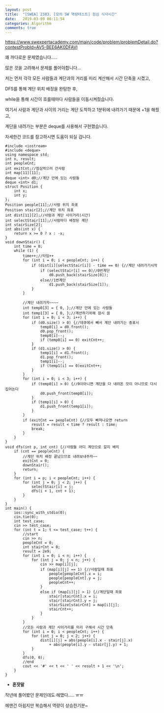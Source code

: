 ```yaml
---
layout: post
title:  "[SWEA] 2383. [모의 SW 역량테스트] 점심 식사시간"
date:   2019-03-09 00:11:54
categories: Algorithm
comments: true
---
```


https://www.swexpertacademy.com/main/code/problem/problemDetail.do?contestProbId=AV5-BEE6AK0DFAVl  

꽤 까다로운 문제였습니다.....  

많은 것을 고려해서 문제를 풀어야합니다...  

저는 먼저 각각 모든 사람들과 계단과의 거리를 미리 계산해서 시간 단축을 시켰고,  

DFS를 통해 계단 위치 배정을 완탐한 후,  

while을 통해 시간이 흐를때마다 사람들을 이동시켜줬습니다.  

여기서 사람과 계단과 사이의 거리는 계단 도착하고 1분뒤에 내려가기 때문에 +1을 해줬고,  

계단을 내려가는 부분은 deque를 사용해서 구현했습니다.  

자세한건 코드를 참고하시면 도움이 되실 겁니다.  


~~~
#include <iostream>
#include <deque>
using namespace std;
int n, result;
int peopleCnt;
int exitCnt;//점심먹으러 간사람
int map[11][11];
deque <int> d0;//계단 안에 있는 사람들
deque <int> d1;
struct Position {
	int x;
	int y;
};
Position people[11];//사람 위치 좌표
Position stair[2];//계단 위치 좌표
int dist[11][2];//사람과 계단 사이거리(시간)
int selectStair[11];//사람마다 배정된 계단
int stairSize[2];
int abs(int x) {
	return x >= 0 ? x : -x;
}
void downStair() {
	int time = 0;
	while (1) {
		time++;//타임++
		for (int i = 0; i < peopleCnt; i++) {
			if (dist[i][selectStair[i]] - time == 0) {//계단 내려가기시작
				if (selectStair[i] == 0)//0번계단
					d0.push_back(stairSize[0]);
				else//1번계단
					d1.push_back(stairSize[1]);
			}
		}

		//계단 내려가자~~~~
		int temp0[3] = { 0, };//계단 안에 있는 사람들
		int temp1[3] = { 0, };//계산하기위해 잠시 씀
		for (int i = 0; i < 3; i++) {
			if (d0.size() > 0) {//데큐에서 빼서 계단 내려가는 중표시
				temp0[i] = d0.front();
				d0.pop_front();
				temp0[i]--;
				if (temp0[i] == 0) exitCnt++;
			}
			if (d1.size() > 0) {
				temp1[i] = d1.front();
				d1.pop_front();
				temp1[i]--;
				if (temp1[i] == 0)exitCnt++;
			}
		}
		for (int i = 0; i < 3; i++) {
			if (temp0[i] > 0) {//0이아니면 계단을 다 내려온 것이 아니므로 다시 집어논다
				d0.push_front(temp0[i]);
			}
			if (temp1[i] > 0) {
				d1.push_front(temp1[i]);
			}
		}
		if (exitCnt == peopleCnt) {//모두 빠져나오면 return
			result = result < time ? result : time;
			break;
		}
	}
}
void dfs(int p, int cnt) {//사람들 어디 계단으로 갈지 배치
	if (cnt == peopleCnt) {
		//계단 위치 배정 끝났으므로 내려보내주자~~
		exitCnt = 0;
		downStair();
		return;
	}
	for (int i = p; i < peopleCnt; i++) {
		for (int j = 0; j < 2; j++) {
			selectStair[i] = j;
			dfs(i + 1, cnt + 1);
		}
	}
}
int main() {
	ios::sync_with_stdio(0);
	cin.tie(0);
	int test_case;
	cin >> test_case;
	for (int t = 1; t <= test_case; t++) {
		//start
		cin >> n;
		peopleCnt = 0;
		int stairCnt = 0;
		result = 2e9;
		for (int i = 0; i < n; i++) {
			for (int j = 0; j < n; j++) {
				cin >> map[i][j];
				if (map[i][j] == 1) {//사람일때 좌표
					people[peopleCnt].x = i;
					people[peopleCnt].y = j;
					peopleCnt++;
				}
				else if (map[i][j] > 1) {//계단일때 좌표
					stair[stairCnt].x = i;
					stair[stairCnt].y = j;
					stairSize[stairCnt] = map[i][j];
					stairCnt++;
				}
			}
		}
		//모든 사람과 계단 사이거리를 미리 구해서 시간 단축
		for (int i = 0; i < peopleCnt; i++) {
			for (int j = 0; j < 2; j++) {
				dist[i][j] = abs(people[i].x - stair[j].x)
					+ abs(people[i].y - stair[j].y) + 1;
			}
		}
		dfs(0, 0);
		//end
		cout << '#' << t << ' ' << result + 1 << '\n';
	}
}
~~~




- **혼잣말**

작년에 풀어봤던 문제인데도 헤맸다..... ㅠㅠ

헤맨건 아쉽지만 복습해서 역량이 상승한기분~
